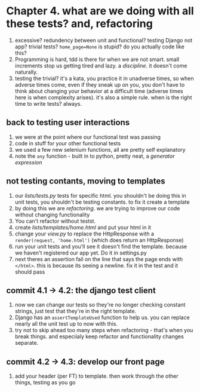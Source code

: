 # Chapter 4. what are we doing with all these tests? and, refactoring

1. excessive? redundency between unit and functional? testing Django not app? trivial tests? `home_page=None` is stupid? do you actually code like this?
2. Programming is hard, tdd is there for when we are not smart. small increments stop us getting tired and lazy. a _discipline_. it doesn't come naturally.
3. testing the trivial? it's a kata, you practice it in unadverse times, so when adverse times come, even if they sneak up on you, you don't have to think about changing your behavior at a difficult time (adverse times here is when complexity arises). it's also a simple rule. when is the right time to write tests? always.

## back to testing user interactions
1. we were at the point where our functional test was passing 
2. code in stuff for your other functional tests
3. we used a few new selenium functions, all are pretty self explanatory
4. note the `any` function - built in to python, pretty neat, a _generator expression_

## not testing contants, moving to templates
1. our _lists/tests.py_ tests for specific html. you shouldn't be doing this in unit tests, you shouldn't be testing constants. to fix it create a template
2. by doing this we are _refactoring_. we are trying to improve our code without changing functionality
3. You can't refactor without testst.
4. create _lists/templates/home.html_ and put your html in it
5. change your _view.py_ to replace the HttpResponse with a `render(request, 'home.html')` (which does return an HttpResponse)
6. run your unit tests and you'll see it doesn't find the template. because we haven't registered our app yet. Do it in settings.py
7. next theres an assertion fail on the line that says the page ends with `</html>`. this is because its seeing a newline. fix it in the test and it should pass

## commit 4.1 -> 4.2: the django test client
1. now we can change our tests so they're no longer checking constant strings, just test that they're in the right template.
2. Django has an `assertTemplateUsed` function to help us. you can replace nearly all the unit test up to now with this.
3. try not to skip ahead too many steps when refactoring - that's when you break things. and especiialy keep refactor and functionality changes separate.

## commit 4.2 -> 4.3: develop our front page
1. add your header (per FT) to template. then work through the other things, testing as you go
